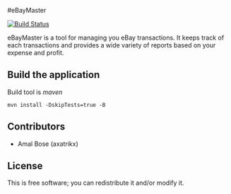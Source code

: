 #eBayMaster

[![Build Status](https://api.travis-ci.org/axatrikx/eBayMaster.png?branch=master)](https://travis-ci.org/axatrikx/eBayMaster)

eBayMaster is a tool for managing you eBay transactions. It keeps track of each transactions and provides a wide variety of reports based on your expense and profit.

## Build the application

Build tool is *maven*

`mvn install -DskipTests=true -B`


## Contributors
*	Amal Bose (axatrikx)

## License
This is free software; you can redistribute it and/or modify it.